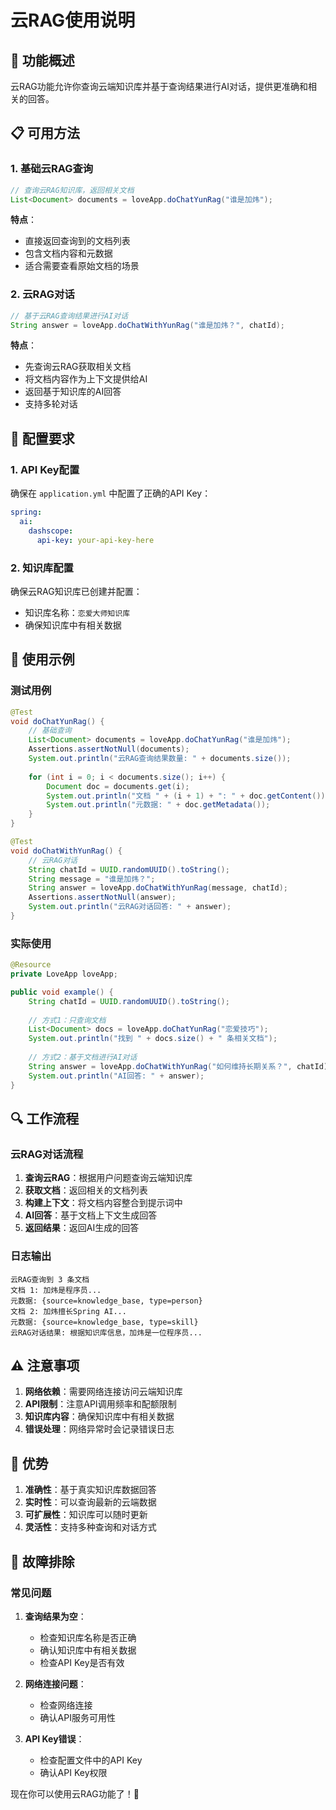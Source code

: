 # 云RAG使用说明

## 🎯 功能概述

云RAG功能允许你查询云端知识库并基于查询结果进行AI对话，提供更准确和相关的回答。

## 📋 可用方法

### 1. 基础云RAG查询
```java
// 查询云RAG知识库，返回相关文档
List<Document> documents = loveApp.doChatYunRag("谁是加炜");
```

**特点**：
- 直接返回查询到的文档列表
- 包含文档内容和元数据
- 适合需要查看原始文档的场景

### 2. 云RAG对话
```java
// 基于云RAG查询结果进行AI对话
String answer = loveApp.doChatWithYunRag("谁是加炜？", chatId);
```

**特点**：
- 先查询云RAG获取相关文档
- 将文档内容作为上下文提供给AI
- 返回基于知识库的AI回答
- 支持多轮对话

## 🔧 配置要求

### 1. API Key配置
确保在 `application.yml` 中配置了正确的API Key：
```yaml
spring:
  ai:
    dashscope:
      api-key: your-api-key-here
```

### 2. 知识库配置
确保云RAG知识库已创建并配置：
- 知识库名称：`恋爱大师知识库`
- 确保知识库中有相关数据

## 📝 使用示例

### 测试用例
```java
@Test
void doChatYunRag() {
    // 基础查询
    List<Document> documents = loveApp.doChatYunRag("谁是加炜");
    Assertions.assertNotNull(documents);
    System.out.println("云RAG查询结果数量: " + documents.size());
    
    for (int i = 0; i < documents.size(); i++) {
        Document doc = documents.get(i);
        System.out.println("文档 " + (i + 1) + ": " + doc.getContent());
        System.out.println("元数据: " + doc.getMetadata());
    }
}

@Test
void doChatWithYunRag() {
    // 云RAG对话
    String chatId = UUID.randomUUID().toString();
    String message = "谁是加炜？";
    String answer = loveApp.doChatWithYunRag(message, chatId);
    Assertions.assertNotNull(answer);
    System.out.println("云RAG对话回答: " + answer);
}
```

### 实际使用
```java
@Resource
private LoveApp loveApp;

public void example() {
    String chatId = UUID.randomUUID().toString();
    
    // 方式1：只查询文档
    List<Document> docs = loveApp.doChatYunRag("恋爱技巧");
    System.out.println("找到 " + docs.size() + " 条相关文档");
    
    // 方式2：基于文档进行AI对话
    String answer = loveApp.doChatWithYunRag("如何维持长期关系？", chatId);
    System.out.println("AI回答: " + answer);
}
```

## 🔍 工作流程

### 云RAG对话流程
1. **查询云RAG**：根据用户问题查询云端知识库
2. **获取文档**：返回相关的文档列表
3. **构建上下文**：将文档内容整合到提示词中
4. **AI回答**：基于文档上下文生成回答
5. **返回结果**：返回AI生成的回答

### 日志输出
```
云RAG查询到 3 条文档
文档 1: 加炜是程序员...
元数据: {source=knowledge_base, type=person}
文档 2: 加炜擅长Spring AI...
元数据: {source=knowledge_base, type=skill}
云RAG对话结果: 根据知识库信息，加炜是一位程序员...
```

## ⚠️ 注意事项

1. **网络依赖**：需要网络连接访问云端知识库
2. **API限制**：注意API调用频率和配额限制
3. **知识库内容**：确保知识库中有相关数据
4. **错误处理**：网络异常时会记录错误日志

## 🚀 优势

1. **准确性**：基于真实知识库数据回答
2. **实时性**：可以查询最新的云端数据
3. **可扩展性**：知识库可以随时更新
4. **灵活性**：支持多种查询和对话方式

## 🔧 故障排除

### 常见问题

1. **查询结果为空**：
   - 检查知识库名称是否正确
   - 确认知识库中有相关数据
   - 检查API Key是否有效

2. **网络连接问题**：
   - 检查网络连接
   - 确认API服务可用性

3. **API Key错误**：
   - 检查配置文件中的API Key
   - 确认API Key权限

现在你可以使用云RAG功能了！🎉
